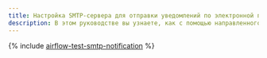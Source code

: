 ```yaml
---
title: Настройка SMTP-сервера для отправки уведомлений по электронной почте
description: В этом руководстве вы узнаете, как с помощью направленного ациклического графа (DAG) настроить SMTP-сервер для отправки уведомлений по электронной почте.
---
```


{% include [airflow-test-smtp-notification](../../_tutorials/dataplatform/airflow-test-smtp-notification.md) %}
